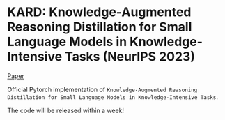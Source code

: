 # KARD: Knowledge-Augmented Reasoning Distillation for Small Language Models in Knowledge-Intensive Tasks (NeurIPS 2023)

[Paper](https://arxiv.org/abs/2305.18395)

Official Pytorch implementation of `Knowledge-Augmented Reasoning Distillation for Small Language Models in Knowledge-Intensive Tasks`.

The code will be released within a week! 

